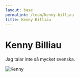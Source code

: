 ```yaml
---
layout: base
permalink: /team/kenny-billiau
title: Kenny Billiau
---
```


# Kenny Billiau

Jag talar inte så mycket svenska.

![Kenny](https://49.media.tumblr.com/507be937bd33343f39b0f40ecb24e11d/tumblr_nxsi25j8z11tezz4oo1_250.gif)
